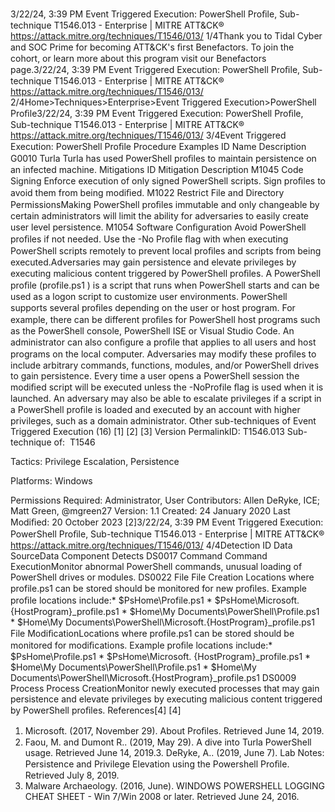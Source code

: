 3/22/24, 3:39 PM Event Triggered Execution: PowerShell Proﬁle, Sub-technique T1546.013 - Enterprise | MITRE ATT&CK®
https://attack.mitre.org/techniques/T1546/013/ 1/4Thank you to Tidal Cyber and SOC Prime for becoming ATT&CK's ﬁrst Benefactors. To join the cohort, or learn more about this program visit our
Benefactors page.3/22/24, 3:39 PM Event Triggered Execution: PowerShell Proﬁle, Sub-technique T1546.013 - Enterprise | MITRE ATT&CK®
https://attack.mitre.org/techniques/T1546/013/ 2/4Home>Techniques>Enterprise>Event Triggered Execution>PowerShell Proﬁle3/22/24, 3:39 PM Event Triggered Execution: PowerShell Proﬁle, Sub-technique T1546.013 - Enterprise | MITRE ATT&CK®
https://attack.mitre.org/techniques/T1546/013/ 3/4Event Triggered Execution: PowerShell Proﬁle
Procedure Examples
ID Name Description
G0010 Turla Turla has used PowerShell proﬁles to maintain persistence on an infected machine.
Mitigations
ID Mitigation Description
M1045 Code Signing Enforce execution of only signed PowerShell scripts. Sign proﬁles to avoid them from being
modiﬁed.
M1022 Restrict File and Directory
PermissionsMaking PowerShell proﬁles immutable and only changeable by certain administrators will limit
the ability for adversaries to easily create user level persistence.
M1054 Software Conﬁguration Avoid PowerShell proﬁles if not needed. Use the -No Proﬁle ﬂag with when executing PowerShell
scripts remotely to prevent local proﬁles and scripts from being executed.Adversaries may gain persistence and elevate privileges by executing malicious content triggered by PowerShell proﬁles. A PowerShell
proﬁle (profile.ps1 ) is a script that runs when PowerShell starts and can be used as a logon script to customize user environments.
PowerShell supports several proﬁles depending on the user or host program. For example, there can be different proﬁles for PowerShell host
programs such as the PowerShell console, PowerShell ISE or Visual Studio Code. An administrator can also conﬁgure a proﬁle that applies
to all users and host programs on the local computer. 
Adversaries may modify these proﬁles to include arbitrary commands, functions, modules, and/or PowerShell drives to gain persistence.
Every time a user opens a PowerShell session the modiﬁed script will be executed unless the -NoProfile ﬂag is used when it is launched. 
An adversary may also be able to escalate privileges if a script in a PowerShell proﬁle is loaded and executed by an account with higher
privileges, such as a domain administrator. Other sub-techniques of Event Triggered Execution (16)
[1]
[2]
[3]
Version PermalinkID: T1546.013
Sub-technique of:  T1546

Tactics: Privilege Escalation, Persistence

Platforms: Windows

Permissions Required: Administrator, User
Contributors: Allen DeRyke, ICE; Matt Green, @mgreen27
Version: 1.1
Created: 24 January 2020
Last Modiﬁed: 20 October 2023
[2]3/22/24, 3:39 PM Event Triggered Execution: PowerShell Proﬁle, Sub-technique T1546.013 - Enterprise | MITRE ATT&CK®
https://attack.mitre.org/techniques/T1546/013/ 4/4Detection
ID Data SourceData Component Detects
DS0017 Command Command
ExecutionMonitor abnormal PowerShell commands, unusual loading of PowerShell drives or modules.
DS0022 File File Creation Locations where profile.ps1 can be stored should be monitored for new proﬁles. 
Example proﬁle locations include:\* $PsHome\Profile.ps1 \* $PsHome\Microsoft.
{HostProgram}\_profile.ps1 \* $Home\My Documents\PowerShell\Profile.ps1 \* $Home\My
Documents\PowerShell\Microsoft.{HostProgram}\_profile.ps1
File
ModiﬁcationLocations where profile.ps1 can be stored should be monitored for modiﬁcations. 
Example proﬁle locations include:\* $PsHome\Profile.ps1 \* $PsHome\Microsoft.
{HostProgram}\_profile.ps1 \* $Home\My Documents\PowerShell\Profile.ps1 \* $Home\My
Documents\PowerShell\Microsoft.{HostProgram}\_profile.ps1
DS0009 Process Process
CreationMonitor newly executed processes that may gain persistence and elevate privileges by
executing malicious content triggered by PowerShell proﬁles.
References[4]
[4]
1. Microsoft. (2017, November 29). About Proﬁles. Retrieved
June 14, 2019.
2. Faou, M. and Dumont R.. (2019, May 29). A dive into Turla
PowerShell usage. Retrieved June 14, 2019.3. DeRyke, A.. (2019, June 7). Lab Notes: Persistence and
Privilege Elevation using the Powershell Proﬁle. Retrieved July
8, 2019.
4. Malware Archaeology. (2016, June). WINDOWS POWERSHELL
LOGGING CHEAT SHEET - Win 7/Win 2008 or later. Retrieved
June 24, 2016.
